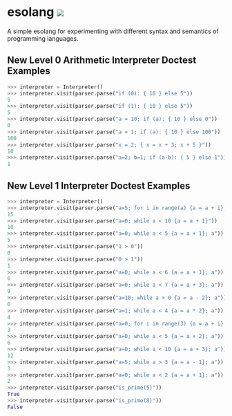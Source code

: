 # esolang ![](https://github.com/mikeizbicki/esolang/workflows/tests/badge.svg)

A simple esolang for experimenting with different syntax and semantics of programming languages.

## New Level 0 Arithmetic Interpreter Doctest Examples

```python
>>> interpreter = Interpreter()
>>> interpreter.visit(parser.parse("if (0): { 10 } else 5"))  
5
>>> interpreter.visit(parser.parse("if (1): { 10 } else 5"))  
5
>>> interpreter.visit(parser.parse("a = 10; if (a): { 10 } else 0"))
0
>>> interpreter.visit(parser.parse("a = 1; if (a): { 10 } else 100"))
100
>>> interpreter.visit(parser.parse("x = 2; { x = x + 3; x + 5 }"))
10
>>> interpreter.visit(parser.parse("a=2; b=1; if (a-b): { 5 } else 1"))
1
```
## New Level 1 Interpreter Doctest Examples

```python
>>> interpreter = Interpreter()
>>> interpreter.visit(parser.parse("a=5; for i in range(a) {a = a + i}; a"))
15
>>> interpreter.visit(parser.parse("a=0; while a < 10 {a = a + 1}"))
10
>>> interpreter.visit(parser.parse("a=0; while a < 5 {a = a + 1}; a"))
5
>>> interpreter.visit(parser.parse("1 > 0"))
0
>>> interpreter.visit(parser.parse("0 > 1"))
1
>>> interpreter.visit(parser.parse("a=0; while a < 6 {a = a + 1}; a"))
6
>>> interpreter.visit(parser.parse("a=0; while a < 7 {a = a + 3}; a"))
9
>>> interpreter.visit(parser.parse("a=10; while a > 0 {a = a - 2}; a"))
0
>>> interpreter.visit(parser.parse("a=1; while a < 4 {a = a * 2}; a"))
4
>>> interpreter.visit(parser.parse("a=0; for i in range(3) {a = a + i}; a"))
3
>>> interpreter.visit(parser.parse("a=0; while a < 5 {a = a + 2}; a"))
6
>>> interpreter.visit(parser.parse("a=0; while a < 10 {a = a + 3}; a"))
12
>>> interpreter.visit(parser.parse("a=5; while a > 3 {a = a - 1}; a"))
3
>>> interpreter.visit(parser.parse("a=0; while a < 2 {a = a + 1}; a"))
2
>>> interpreter.visit(parser.parse("is_prime(5)"))
True
>>> interpreter.visit(parser.parse("is_prime(8)"))
False
```


